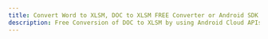 ---title: Convert Word to XLSM, DOC to XLSM FREE Converter or Android SDKdescription: Free Conversion of DOC to XLSM by using Android Cloud APIs & SDKs. Also Create, Edit & Render Microsoft Word & OpenOffice documents in the Cloud.---